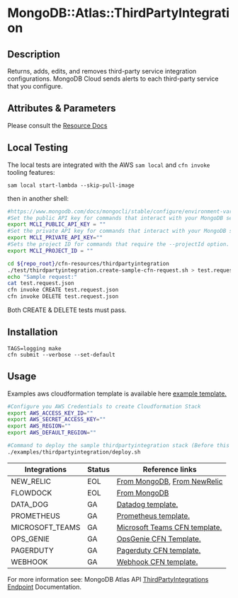 # MongoDB::Atlas::ThirdPartyIntegration

## Description
Returns, adds, edits, and removes third-party service integration configurations. MongoDB Cloud sends alerts to each third-party service that you configure.

## Attributes & Parameters

Please consult the [Resource Docs](docs/README.md)

## Local Testing

The local tests are integrated with the AWS `sam local` and `cfn invoke` tooling features:

```
sam local start-lambda --skip-pull-image
```
then in another shell:
```bash
#https://www.mongodb.com/docs/mongocli/stable/configure/environment-variables/
#Set the public API key for commands that interact with your MongoDB service.
export MCLI_PUBLIC_API_KEY = ""
#Set the private API key for commands that interact with your MongoDB service.
export MCLI_PRIVATE_API_KEY=""
#Sets the project ID for commands that require the --projectId option.
export MCLI_PROJECT_ID = ""

cd ${repo_root}/cfn-resources/thirdpartyintegration
./test/thirdpartyintegration.create-sample-cfn-request.sh > test.request.json 
echo "Sample request:"
cat test.request.json
cfn invoke CREATE test.request.json 
cfn invoke DELETE test.request.json 
```

Both CREATE & DELETE tests must pass.

## Installation
```
TAGS=logging make
cfn submit --verbose --set-default
```

## Usage
Examples aws cloudformation template is available here [example template.](../../examples/thirdpartyintegrations)


```bash
#Configure you AWS Credentials to create Cloudformation Stack
export AWS_ACCESS_KEY_ID=""
export AWS_SECRET_ACCESS_KEY=""
export AWS_REGION=""
export AWS_DEFAULT_REGION=""

#Command to deploy the sample thirdpartyintegration stack (Before this step "cfn submit" should have been executed successfully)
./examples/thirdpartyintegration/deploy.sh
```

| Integrations    | Status | Reference links                                                                                                                                                                                                                                                 |
|-----------------|--------|-----------------------------------------------------------------------------------------------------------------------------------------------------------------------------------------------------------------------------------------------------------------|
| NEW_RELIC       | EOL    | [From MongoDB](https://www.mongodb.com/docs/atlas/tutorial/third-party-service-integrations/?_ga=2.141767858.1639178218.1667927805-1433452924.1667927805), [From NewRelic](https://discuss.newrelic.com/t/new-relic-plugin-eol-wednesday-june-16th-2021/127267) |
| FLOWDOCK        | EOL    | [From MongoDB](https://www.mongodb.com/docs/atlas/tutorial/third-party-service-integrations/?_ga=2.141767858.1639178218.1667927805-1433452924.1667927805)                                                                                                       |
| DATA_DOG        | GA     | [Datadog template.](../../examples/thirdpartyintegrations/datadog.json)                                                                                                                                                                                         |
| PROMETHEUS      | GA     | [Prometheus template.](../../examples/thirdpartyintegrations/prometheus.json)                                                                                                                                                                                   |
| MICROSOFT_TEAMS | GA     | [Microsoft Teams CFN template.](../../examples/thirdpartyintegrations/microsoftteams.json)                                                                                                                                                                      |
| OPS_GENIE       | GA     | [OpsGenie CFN Template.](../../examples/thirdpartyintegrations/opsgenie.json)                                                                                                                                                                                   |
| PAGERDUTY       | GA     | [Pagerduty CFN template.](../../examples/thirdpartyintegrations/pagerduty.json)                                                                                                                                                                                 |
| WEBHOOK         | GA     | [Webhook CFN template.](../../examples/thirdpartyintegrations/webhook.json)                                                                                                                                                                                     |



For more information see: MongoDB Atlas API [ThirdPartyIntegrations Endpoint](https://www.mongodb.com/docs/atlas/reference/api-resources-spec/#tag/Third-Party-Service-Integrations) Documentation.



